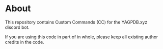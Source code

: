 # About
This repository contains Custom Commands (CC) for the YAGPDB.xyz discord bot.

If you are using this code in part of in whole, please keep all existing author credits in the code.
